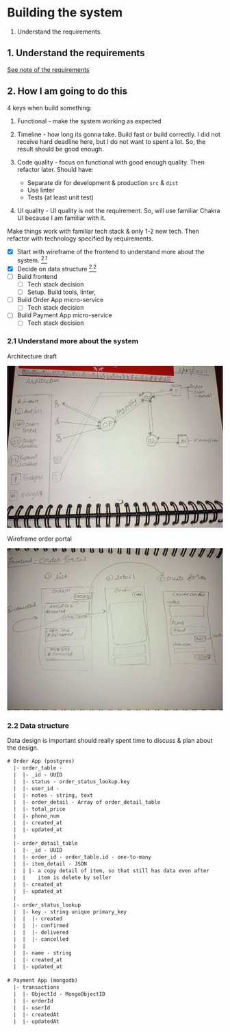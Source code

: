 # Building the system

1. Understand the requirements.

## 1. Understand the requirements

[See note of the requirements](task-requirement.md)

## 2. How I am going to do this

4 keys when build something:

1. Functional - make the system working as expected

2. Timeline - how long its gonna take. Build fast or build correctly. I did not receive hard deadline here, but I do not want to spent a lot. So, the result should be good enough.
   
3. Code quality - focus on functional with good enough quality. Then refactor later. Should have:
   - Separate dir for development & production `src` & `dist`
   - Use linter
   - Tests (at least unit test)

4. UI quality - UI quality is not the requirement. So, will use familiar Chakra UI because I am familiar with it.
   
Make things work with familiar tech stack & only 1-2 new tech. Then refactor with technology specified by requirements.

- [x] Start with wireframe of the frontend to understand more about the system. [<sup>2.1</sup>](#21-understand-more-about-the-system)
- [x] Decide on data structure [<sup>2.2</sup>](#22-data-structure)
- [ ] Build frontend
  - [ ] Tech stack decision
  - [ ] Setup. Build tools, linter, 
- [ ] Build Order App micro-service
  - [ ] Tech stack decision
- [ ] Build Payment App micro-service
  - [ ] Tech stack decision

### 2.1 Understand more about the system

Architecture draft

![Architecture draft](./architecture.jpg)

Wireframe order portal

![wirefram order portal](./order-portal-wireframe.jpg)

### 2.2 Data structure

Data design is important should really spent time to discuss & plan about the design.

```
# Order App (postgres)
  |- order_table - 
  |  |- _id - UUID
  |  |- status - order_status_lookup.key
  |  |- user_id -
  |  |- notes - string, text
  |  |- order_detail - Array of order_detail_table
  |  |- total_price
  |  |- phone_num
  |  |- created_at
  |  |- updated_at
  |
  |- order_detail_table 
  |  |- _id - UUID
  |  |- order_id - order_table.id - one-to-many
  |  |- item_detail - JSON
  |  | |- a copy detail of item, so that still has data even after
  |  |    item is delete by seller 
  |  |- created_at
  |  |- updated_at
  |
  |- order_status_lookup
  |  |- key - string unique primary_key
  |  |  |- created
  |  |  |- confirmed
  |  |  |- delivered
  |  |  |- cancelled
  |  |
  |  |- name - string 
  |  |- created_at
  |  |- updated_at

# Payment App (mongodb)
  |- transactions
  |  |- ObjectId - MongoObjectID
  |  |- orderId 
  |  |- userId
  |  |- createdAt
  |  |- updatedAt
```

